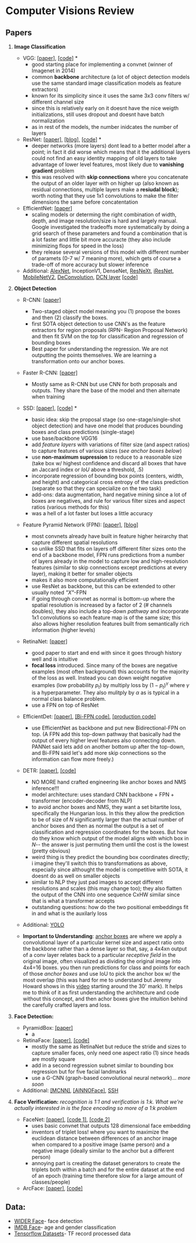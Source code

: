 # Computer Visions Review

## Papers
1. **Image Classification**
    * VGG: [[paper]](https://arxiv.org/pdf/1409.1556.pdf), [[code]](https://github.com/dragen1860/TensorFlow-2.x-Tutorials/blob/master/06-CIFAR-VGG/network.py) *
        * good starting place for implementing a convnet (winner of Imagenet in 2014)
        * common **backbone** architecture (a lot of object detection models use the same standard image classification models as feature extractors)
        * known for its simplicity since it uses the same 3x3 conv filters w/ different channel size
        * since this is relatively early on it doesnt have the nice weigth initializations, still uses dropout and doesnt have batch normalization
        * as in rest of the models, the number inidcates the number of layers
    * ResNet: [[paper]](https://arxiv.org/pdf/1512.03385.pdf), [[blog]](https://towardsdatascience.com/residual-blocks-building-blocks-of-resnet-fd90ca15d6ec), [[code]](https://github.com/calmisential/TensorFlow2.0_ResNet/tree/master/models) *
        * deeper networks (more layers) dont lead to a better model after a point; in fact it did worse which means that it the additional layers could not find an easy identity mapping of old layers to take advantage of lower level features, most likely due to **vanishing gradient** problem
        * this was resolved with **skip connections** where you concatenate the output of an older layer with on higher up (also known as residual connections, multiple layers make a **resiudal block**); worth noting that they use 1x1 convolutions to make the filter dimensions the same before concatentation
    * EfficientNet: [[paper]](https://arxiv.org/pdf/1905.11946v3.pdf)
        * scaling models or determing the right combination of width, depth, and image resolution/size is hard and largely manual. Google investigated the tradeoffs more systematically by doing a grid search of these parameters and found a combination that is a lot faster and little bit more accuracte (they also include minimizing flops for speed in the loss)
        * they release several versions of this model with different number of paramets (0-7 w/ 7 meaning more), which gets of course a trade-off of more accuracy but slower inference
    * Additional: [AlexNet](https://papers.nips.cc/paper/4824-imagenet-classification-with-deep-convolutional-neural-networks.pdf), InceptionV1, DenseNet, [ResNeXt](https://arxiv.org/pdf/1611.05431.pdf), [iResNet](https://arxiv.org/pdf/2004.04989.pdf), [MobileNetV2](https://arxiv.org/pdf/1801.04381.pdf), [DeConvolution](https://arxiv.org/pdf/1905.11926.pdf), [DCN layer](https://arxiv.org/pdf/1703.06211.pdf) [[code]](https://github.com/DHZS/tf-deformable-conv-layer/blob/master/nets/deformable_conv_layer.py)

2. **Object Detection**
    * R-CNN: [[paper]](https://arxiv.org/pdf/1311.2524.pdf)
        * Two-staged object model meaning you (1) propose the boxes and then (2) classify the boxes.
        * first SOTA object detection to use CNN's as the feature extractors for region proposals (RPN- Region Proposal Network) and then fit SVM on the top for classification and regression of bounding boxes
        * Best paper for understanding the regression. We are not outputting the points themselves. We are learning a transformation onto our anchor boxes. 
    * Faster R-CNN: [[paper]](https://arxiv.org/pdf/1506.01497.pdf)
        * Mostly same as R-CNN but use CNN for both proposals and outputs. They share the base of the model and then alternate when training
    * SSD: [[paper]](https://arxiv.org/pdf/1512.02325.pdf), [[code]](https://github.com/ChunML/ssd-tf2/blob/master/network.py) *
        * basic idea: skip the proposal stage (so one-stage/single-shot object detection) and have one model that produces bounding boxes and class predictions (single-stage)
        * use base/backbone VGG16
        * add *feature layers* with variations of filter size (and aspect ratios) to capture features of various sizes (*see anchor boxes below*)
        * use **non-maximum supression** to reduce to a reasonable size (take box w/ highest confidence and discard all boxes that have an Jaccard index or *IoU* above a threshold, .5)
        * incorporate regression of bounding box points (centers, width, and height) and categorical cross entropy of the class prediction (separate so that they can specialize on the two task)
        * add-ons: data augmentation, hard negative mining since a lot of boxes are negatives, and rule for various filter sizes and aspect ratios (various methods for this)
        * was a hell of a lot faster but loses a little accuracy
    * Feature Pyramid Network (FPN): [[paper]](https://arxiv.org/pdf/1612.03144.pdf), [[blog]](https://medium.com/@jonathan_hui/understanding-feature-pyramid-networks-for-object-detection-fpn-45b227b9106c)
        * most convnets already have built in feature higher heirarchy that capture different spatial resolutions
        * so unlike SSD that fits on layers off different filter sizes onto the end of a backbone model, FPN runs predictions from a number of layers already in the model to capture low and high-resolution features (similar to skip connections except predictions at every layer), making it better for smaller objects
        * makes it also more computationally efficient
        * use ResNet as backbone, but this can be extended to other usually noted *\"X\"*-FPN
        * if going through convnet as normal is bottom-up where the spatial resolution is increased by a factor of 2 (# channels doubles), they also include a top-down *pathway* and incorporate 1x1 convolutions so each feature map is of the same size; this also allows higher resolution features built from semantically rich information (higher levels) 
    * RetinaNet: [[paper]](https://arxiv.org/pdf/1708.02002.pdf)
        * good paper to start and end with since it goes through history well and is intuitive
        * **focal loss** introduced. Since many of the boxes are negative examples (most often background) this accounts for the majority of the loss as well. Instead you can down weight negative examples (low probability $p_{t}$) by multiply loss by $(1-p_{t})^\gamma$ where $\gamma$ is a hyperparameter. They also mulitply by $\alpha$ as is typical in a normal class balance problem.
        * use a FPN on top of ResNet
    * EfficientDet: [[paper]](https://arxiv.org/pdf/1911.09070.pdf), [[Bi-FPN code]](https://github.com/yongqyu/BiFPN-tf2/blob/master/layer.py), [[production code]](https://github.com/google/automl/tree/master/efficientdet)
        * use EfficientNet as backbone and put new Bidirectional-FPN on top. (A FPN add this top-down pathway that basically had the output of every higher level features also connecting down. PANNet said lets add on another bottom up after the top-down, and Bi-FPN said let's add more skip connections so the information can flow more freely.)
    * DETR: [[paper]](https://arxiv.org/pdf/2005.12872.pdf), [[code]]()
        * NO MORE hand crafted engineering like anchor boxes and NMS inference!!!
        * model architecture: uses standard CNN backbone + FPN + transformer (encoder-decoder from NLP)
        * to avoid anchor boxes and NMS, they want a set bitartite loss, specifically the Hungarian loss. In this they allow the prediction to be of size of $N$ significantly larger than the actual number of anchor boxes and then as normal the output is a set of classification and regression coordinates for the boxes. But how do they know which output of the model aligns with which box in $N$-- the answer is just permuting them until the cost is the lowest (pretty obvious)
        * weird thing is they predict the bounding box coordinates directly; i imagine they'll switch this to transformations as above, especially since althought the model is competitive with SOTA, it doesnt do as well on smaller objects
        * similar to NLP they just pad images to accept different resolutions and scales (this may change too); they also flatten the output of the CNN into one sequence CxHW similar since that is what a transformer accepts
        * outstanding questions: how do the two positional embeddings fit in and what is the auxilarly loss
        
    
    * Additional: [YOLO](https://arxiv.org/pdf/1506.02640.pdf)
    * **Important to Understanding**: [anchor boxes](https://d2l.ai/chapter_computer-vision/anchor.html) are where we apply a convolutional layer of a particular kernel size and aspect ratio onto the backbone rather than a dense layer so that, say, a 4x4xn output of a conv layer relates back to a particular *receptive field* in the original image, often visualized as dividing the original image into 4x4=16 boxes. you then run predictions for class and points for each of those *anchor boxes* and use IoU to pick the anchor box w/ the most overlap (this was hard for me to understand but Jeremy Howard shows in this [video](youtube.com/watch?v=0frKXR-2PBY) starting around the 30' mark). It helps me to think of it as first understanding the architecture and code without this concept, and then achor boxes give the intuition behind the carefully crafted layers and loss.
    
3. **Face Detection:**
    * PyramidBox: [[paper]](https://arxiv.org/pdf/1803.07737v2.pdf)
        * a
    * RetinaFace: [[paper]](https://arxiv.org/pdf/1905.00641v2.pdf), [[code]](https://github.com/peteryuX/retinaface-tf2/blob/master/modules/models.py)
        * mostly the same as RetinaNet but reduce the stride and sizes to capture smaller faces, only need one aspect ratio (1) since heads are mostly square
        * add in a second regression subnet similar to bounding box regression but for five facial landmarks
        * use a G-CNN (graph-based convolutional neural network)... *more soon*
    * Additional: [[MCNN]](https://arxiv.org/ftp/arxiv/papers/1604/1604.02878.pdf), [[AINNOFace]](https://arxiv.org/pdf/1905.01585v3.pdf), [SSH](https://arxiv.org/pdf/1708.03979.pdf)

4. **Face Verification:**
    *recognition is 1:1 and verification is 1:k. What we're actually interested in is the face encoding so more of a 1:k problem*
    * FaceNet: [[paper]](https://arxiv.org/pdf/1503.03832.pdf), [[code 1]](https://github.com/sainimohit23/FaceNet-Real-Time-face-recognition/blob/master/train_triplet.py), [[code 2]](https://omoindrot.github.io/triplet-loss)
        * uses basic convnet that outputs 128 dimensional face embedding
        * inventors of triplet loss! where you want to maximize the euclidean distance between differences of an anchor image when compared to a positive image (same person) and a negative image (ideally similar to the anchor but a different person)
        * annoying part is creating the dataset generators to create the triplets both within a batch and for the entire dataset at the end of an epoch (training time therefore slow for a large amount of classes/people)
    * ArcFace: [[paper]](https://arxiv.org/pdf/1801.07698.pdf), [[code]](https://github.com.cnpmjs.org/peteryuX/arcface-tf2)
    
    
    
## Data:
* [WIDER Face](http://shuoyang1213.me/WIDERFACE/)- face detection
* [IMDB Face](https://data.vision.ee.ethz.ch/cvl/rrothe/imdb-wiki/)- age and gender classification
* [Tensorflow Datasets](https://www.tensorflow.org/datasets/catalog/overview)- TF record processed data